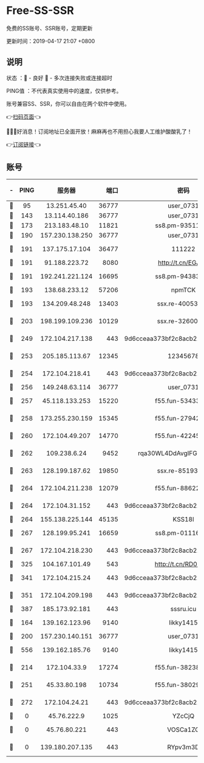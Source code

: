 # Free-SS-SSR

免费的SS账号、SSR账号，定期更新

更新时间：2019-04-17 21:07 +0800

## 说明

状态     ：🙂 - 良好 🙁 - 多次连接失败或连接超时

PING值   ：不代表真实使用中的速度，仅供参考。

账号兼容SS、SSR，你可以自由在两个软件中使用。

👉[扫码页面](https://liesauer.github.io/Free-SS-SSR/)👈

🎉🎉🎉好消息！订阅地址已全面开放！麻麻再也不用担心我要人工维护酸酸乳了！

👉[订阅链接](https://www.liesauer.net/yogurt/subscribe?ACCESS_TOKEN=DAYxR3mMaZAsaqUb)👈

## 账号

|-|PING|服务器|端口|密码|加密方式|区域|
|:----:|:----:|:-----:|-----:|:----:|:----:|:----:|
|🙂|95|13.251.45.40|36777|user_0731|chacha20|SG|
|🙂|143|13.114.40.186|36777|user_0731|chacha20|JP|
|🙂|173|213.183.48.10|11821|ss8.pm-93511134|rc4-md5|RU|
|🙂|190|157.230.138.250|36777|user_0731|chacha20|US|
|🙂|191|137.175.17.104|36477|111222|aes-256-cfb|US|
|🙂|191|91.188.223.72|8080|http://t.cn/EGJIyrl|rc4-md5|RU|
|🙂|191|192.241.221.124|16695|ss8.pm-94383396|aes-256-cfb|US|
|🙂|193|138.68.233.12|57206|npmTCK|rc4-md5|US|
|🙂|193|134.209.48.248|13403|ssx.re-40053227|aes-256-cfb|US|
|🙂|203|198.199.109.236|10129|ssx.re-32600039|aes-256-cfb|US|
|🙂|249|172.104.217.138|443|9d6cceaa373bf2c8acb22e60b6a58be6|aes-256-cfb|US|
|🙂|253|205.185.113.67|12345|12345678|aes-256-cfb|US|
|🙂|254|172.104.218.41|443|9d6cceaa373bf2c8acb22e60b6a58be6|aes-256-cfb|US|
|🙂|256|149.248.63.114|36777|user_0731|chacha20|CA|
|🙂|257|45.118.133.253|15220|f55.fun-53433183|aes-256-cfb|SG|
|🙂|258|173.255.230.159|15345|f55.fun-27942756|aes-256-cfb|US|
|🙂|260|172.104.49.207|14770|f55.fun-42245858|aes-256-cfb|SG|
|🙂|262|109.238.6.24|9452|rqa30WL4DdAvgIFG6Fs3znzTa|aes-256-cfb|FR|
|🙂|263|128.199.187.62|19850|ssx.re-85193489|aes-256-cfb|SG|
|🙂|264|172.104.211.238|12079|f55.fun-88622379|aes-256-cfb|US|
|🙂|264|172.104.31.152|443|9d6cceaa373bf2c8acb22e60b6a58be6|aes-256-cfb|US|
|🙂|264|155.138.225.144|45135|KSS18l|rc4-md5|US|
|🙂|267|128.199.95.241|16659|ss8.pm-01116190|aes-256-cfb|SG|
|🙂|267|172.104.218.230|443|9d6cceaa373bf2c8acb22e60b6a58be6|aes-256-cfb|US|
|🙂|325|104.167.101.49|543|http://t.cn/RD0D7sx|rc4-md5|CA|
|🙂|341|172.104.215.24|443|9d6cceaa373bf2c8acb22e60b6a58be6|aes-256-cfb|US|
|🙂|351|172.104.209.198|443|9d6cceaa373bf2c8acb22e60b6a58be6|aes-256-cfb|US|
|🙂|387|185.173.92.181|443|sssru.icu|rc4-md5|RU|
|🙂|164|139.162.123.96|9140|likky1415|aes-256-cfb|JP|
|🙂|200|157.230.140.151|36777|user_0731|chacha20|US|
|🙂|556|139.162.185.76|9140|likky1415|aes-256-cfb|DE|
|🙁|214|172.104.33.9|17274|f55.fun-38238921|aes-256-cfb|SG|
|🙁|251|45.33.80.198|10734|f55.fun-38029419|aes-256-cfb|US|
|🙁|272|172.104.24.21|443|9d6cceaa373bf2c8acb22e60b6a58be6|aes-256-cfb|US|
|🙁|0|45.76.222.9|1025|YZcCjQ|rc4-md5|JP|
|🙁|0|45.76.80.221|443|VOSCa1ZG|aes-256-cfb|DE|
|🙁|0|139.180.207.135|443|RYpv3m3D|aes-256-cfb|JP|
